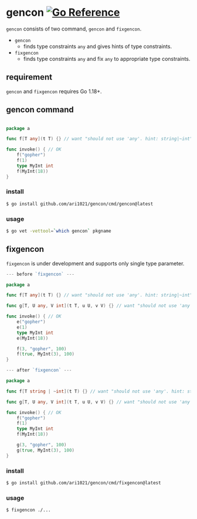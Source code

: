 # gencon [![Go Reference](https://pkg.go.dev/badge/github.com/ari1021/gencon.svg)](https://pkg.go.dev/github.com/ari1021/gencon)

`gencon` consists of two command, `gencon` and `fixgencon`.

- `gencon`
    - finds type constraints `any` and gives hints of type constraints.
- `fixgencon`
    - finds type constraints `any` and fix `any` to appropriate type constraints.

## requirement

`gencon` and `fixgencon` requires Go 1.18+.

## gencon command

```go

package a

func f[T any](t T) {} // want "should not use 'any'. hint: string|~int"

func invoke() { // OK
	f("gopher")
	f(1)
	type MyInt int
	f(MyInt(18))
}
```

### install

```sh
$ go install github.com/ari1021/gencon/cmd/gencon@latest
```

### usage

```sh
$ go vet -vettool=`which gencon` pkgname
```

## fixgencon

`fixgencon` is under development and supports only single type parameter.

```go
--- before `fixgencon` ---

package a

func f[T any](t T) {} // want "should not use 'any'. hint: string|~int"

func g[T, U any, V int](t T, u U, v V) {} // want "should not use 'any'. hint: bool|int" "should not use 'any'. hint: string|~int"

func invoke() { // OK
	e("gopher")
	e(1)
	type MyInt int
	e(MyInt(18))

	f(3, "gopher", 100)
	f(true, MyInt(3), 100)
}

--- after `fixgencon` ---

package a

func f[T string | ~int](t T) {} // want "should not use 'any'. hint: string|~int"

func g[T, U any, V int](t T, u U, v V) {} // want "should not use 'any'. hint: bool|int" "should not use 'any'. hint: string|~int"

func invoke() { // OK
	f("gopher")
	f(1)
	type MyInt int
	f(MyInt(18))

	g(3, "gopher", 100)
	g(true, MyInt(3), 100)
}
```

### install

```sh
$ go install github.com/ari1021/gencon/cmd/fixgencon@latest
```

### usage

```sh
$ fixgencon ./...
```
